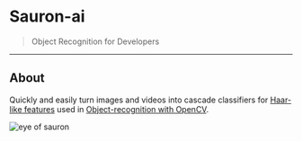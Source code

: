 # Sauron-ai
> Object Recognition for Developers

---

## About

Quickly and easily turn images and videos into cascade classifiers for [Haar-like features](http://en.wikipedia.org/wiki/Haar-like_features) used in [Object-recognition with OpenCV](http://docs.opencv.org/modules/objdetect/doc/cascade_classification.html).

![eye of sauron](http://img2.wikia.nocookie.net/__cb20140427122513/lotr/images/9/9f/Sauron_eye_barad_dur.jpg)
